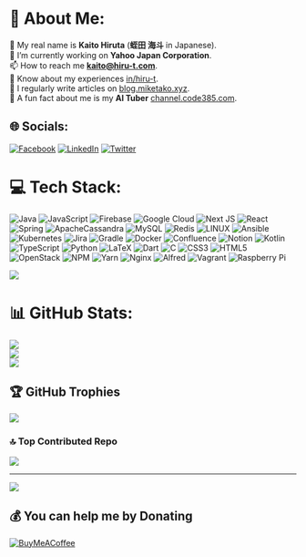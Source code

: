 # 💫 About Me:
📛 My real name is **Kaito Hiruta** (**蛭田 海斗** in Japanese).<br>
🔭 I’m currently working on **Yahoo Japan Corporation**.<br>
📫 How to reach me **kaito@hiru-t.com**.<br>
📄 Know about my experiences [in/hiru-t](https://linkedin.com/in/hiru-t).<br>
📝 I regularly write articles on [blog.miketako.xyz](https://blog.miketako.xyz).<br>
🎈 A fun fact about me is my **AI Tuber** [channel.code385.com](https://channel.code385.com).<br>


## 🌐 Socials:
[![Facebook](https://img.shields.io/badge/Facebook-%231877F2.svg?logo=Facebook&logoColor=white)](https://facebook.com/kaito.hirut) [![LinkedIn](https://img.shields.io/badge/LinkedIn-%230077B5.svg?logo=linkedin&logoColor=white)](https://linkedin.com/in/hiru-t) [![Twitter](https://img.shields.io/badge/Twitter-%231DA1F2.svg?logo=Twitter&logoColor=white)](https://twitter.com/miketako3) 

# 💻 Tech Stack:
![Java](https://img.shields.io/badge/java-%23ED8B00.svg?style=flat&logo=java&logoColor=white) ![JavaScript](https://img.shields.io/badge/javascript-%23323330.svg?style=flat&logo=javascript&logoColor=%23F7DF1E) ![Firebase](https://img.shields.io/badge/firebase-%23039BE5.svg?style=flat&logo=firebase) ![Google Cloud](https://img.shields.io/badge/Google%20Cloud-%234285F4.svg?style=flat&logo=google-cloud&logoColor=white) ![Next JS](https://img.shields.io/badge/Next-black?style=flat&logo=next.js&logoColor=white) ![React](https://img.shields.io/badge/react-%2320232a.svg?style=flat&logo=react&logoColor=%2361DAFB) ![Spring](https://img.shields.io/badge/spring-%236DB33F.svg?style=flat&logo=spring&logoColor=white) ![ApacheCassandra](https://img.shields.io/badge/cassandra-%231287B1.svg?style=flat&logo=apache-cassandra&logoColor=white) ![MySQL](https://img.shields.io/badge/mysql-%2300f.svg?style=flat&logo=mysql&logoColor=white) ![Redis](https://img.shields.io/badge/redis-%23DD0031.svg?style=flat&logo=redis&logoColor=white) ![LINUX](https://img.shields.io/badge/Linux-FCC624?style=flat&logo=linux&logoColor=black) ![Ansible](https://img.shields.io/badge/ansible-%231A1918.svg?style=flat&logo=ansible&logoColor=white) ![Kubernetes](https://img.shields.io/badge/kubernetes-%23326ce5.svg?style=flat&logo=kubernetes&logoColor=white) ![Jira](https://img.shields.io/badge/jira-%230A0FFF.svg?style=flat&logo=jira&logoColor=white) ![Gradle](https://img.shields.io/badge/Gradle-02303A.svg?style=flat&logo=Gradle&logoColor=white) ![Docker](https://img.shields.io/badge/docker-%230db7ed.svg?style=flat&logo=docker&logoColor=white) ![Confluence](https://img.shields.io/badge/confluence-%23172BF4.svg?style=flat&logo=confluence&logoColor=white) ![Notion](https://img.shields.io/badge/Notion-%23000000.svg?style=flat&logo=notion&logoColor=white) ![Kotlin](https://img.shields.io/badge/kotlin-%230095D5.svg?style=flat&logo=kotlin&logoColor=white) ![TypeScript](https://img.shields.io/badge/typescript-%23007ACC.svg?style=flat&logo=typescript&logoColor=white) ![Python](https://img.shields.io/badge/python-3670A0?style=flat&logo=python&logoColor=ffdd54) ![LaTeX](https://img.shields.io/badge/latex-%23008080.svg?style=flat&logo=latex&logoColor=white) ![Dart](https://img.shields.io/badge/dart-%230175C2.svg?style=flat&logo=dart&logoColor=white) ![C](https://img.shields.io/badge/c-%2300599C.svg?style=flat&logo=c&logoColor=white) ![CSS3](https://img.shields.io/badge/css3-%231572B6.svg?style=flat&logo=css3&logoColor=white) ![HTML5](https://img.shields.io/badge/html5-%23E34F26.svg?style=flat&logo=html5&logoColor=white) ![OpenStack](https://img.shields.io/badge/Openstack-%23f01742.svg?style=flat&logo=openstack&logoColor=white) ![NPM](https://img.shields.io/badge/NPM-%23000000.svg?style=flat&logo=npm&logoColor=white) ![Yarn](https://img.shields.io/badge/yarn-%232C8EBB.svg?style=flat&logo=yarn&logoColor=white) ![Nginx](https://img.shields.io/badge/nginx-%23009639.svg?style=flat&logo=nginx&logoColor=white) ![Alfred](https://img.shields.io/badge/alfred-%235C1F87.svg?style=flat&logo=alfred) ![Vagrant](https://img.shields.io/badge/vagrant-%231563FF.svg?style=flat&logo=vagrant&logoColor=white) ![Raspberry Pi](https://img.shields.io/badge/-RaspberryPi-C51A4A?style=flat&logo=Raspberry-Pi)

[![](https://api.accredible.com/v1/frontend/credential_website_embed_image/badge/73082075)](https://google.accredible.com/b0660313-5730-4873-b377-7534331765b8)

# 📊 GitHub Stats:
![](https://github-readme-stats.vercel.app/api?username=miketako3&theme=dark&hide_border=false&include_all_commits=false&count_private=false)<br/>
![](https://github-readme-streak-stats.herokuapp.com/?user=miketako3&theme=dark&hide_border=false)<br/>
![](https://github-readme-stats.vercel.app/api/top-langs/?username=miketako3&theme=dark&hide_border=false&include_all_commits=false&count_private=false&layout=compact)

## 🏆 GitHub Trophies
![](https://github-profile-trophy.vercel.app/?username=miketako3&theme=radical&no-frame=false&no-bg=true&margin-w=4)

### 🔝 Top Contributed Repo
![](https://github-contributor-stats.vercel.app/api?username=miketako3&limit=5&theme=dark&combine_all_yearly_contributions=true)

---
[![](https://visitcount.itsvg.in/api?id=miketako3&icon=0&color=0)](https://visitcount.itsvg.in)

## 💰 You can help me by Donating
[![BuyMeACoffee](https://img.shields.io/badge/Buy%20Me%20a%20Coffee-ffdd00?style=for-the-badge&logo=buy-me-a-coffee&logoColor=black)](https://buymeacoffee.com/miketako3) 

<!-- Proudly created with GPRM ( https://gprm.itsvg.in ) -->
